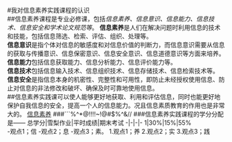 #我对信息素养实践课程的认识  
##信息素养课程是专业必修课，包括*信息素养、信息意识、信息能力、信息技术、信息安全和学术论文规范等*。
**信息素养**是人们在解决问题时利用信息的技术和技能，包括信息筛选、检索、评估、组织、处理等。  
**信息意识**是指个体对信息的敏感度和对信息价值的判断力，而信息意识需要从信息的获取与传播意识、信息保密意识、信息安全意识、信息道德意识等方面来培养。  
**信息能力**包括信息获取能力、信息分析能力、信息评价能力等。  
**信息技术**包括信息输入技术、信息组织技术、信息存储技术、信息检索技术等。   
**信息安全**是指信息本身的机密性、完整性和可用性，即防止未经授权使用信息、防止对信息的非法修改和破坏、确保及时可靠地使用信息。  
##信息素养实践课可以使人能够更好地获取、利用和评估信息，同时也能更好地保护自我信息的安全，提高一个人的信息能力。况且信息素质教育的作用也是非常大的。      [信息素养](http://www.china-k8.cn/)
###```%^*@!!!!~!@#$%^&//
###信息素养实践课程的学分分配是——
总学分|雪梨作业|平时成绩|期末考试
-|-|-|-
1|30%|15%|55%  
-观点1；信
-观点2；息
-观点3；素。
1.观点1；养
2.观点2；实
3.观点3；践
